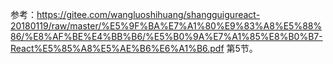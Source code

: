参考：https://gitee.com/wangluoshihuang/shangguigureact-20180119/raw/master/%E5%9F%BA%E7%A1%80%E9%83%A8%E5%88%86/%E8%AF%BE%E4%BB%B6/%E5%B0%9A%E7%A1%85%E8%B0%B7-React%E5%85%A8%E5%AE%B6%E6%A1%B6.pdf
第5节。
